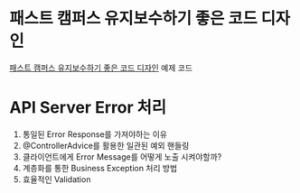 # 패스트 캠퍼스 유지보수하기 좋은 코드 디자인

[패스트 캠퍼스 유지보수하기 좋은 코드 디자인](https://fastcampus.co.kr/dev_online_spring) 예제 코드

# API Server Error 처리

1. 통일된 Error Response를 가져야하는 이유
2. @ControllerAdvice를 활용한 일관된 예외 핸들링
3. 클라이언트에게 Error Message를 어떻게 노출 시켜야할까?
4. 계층화를 통한 Business Exception 처리 방법
5. 효율적인 Validation